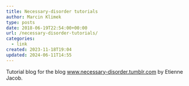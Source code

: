 ```yaml
---
title: Necessary-disorder tutorials
author: Marcin Klimek
type: posts
date: 2018-06-19T22:54:00+00:00
url: /necessary-disorder-tutorials/
categories:
  - link
created: 2023-11-18T19:04
updated: 2024-06-11T14:55
---
```


Tutorial blog for the blog www.necessary-disorder.tumblr.com by Etienne Jacob.

